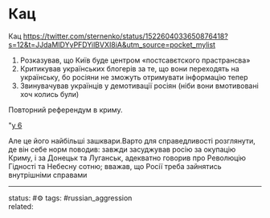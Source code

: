 # Кац
Кац
https://twitter.com/sternenko/status/1522604033650876418?s=12&t=JJdaMIDYyPFDYilBVXI8iA&utm_source=pocket_mylist

1. Розказував, що Київ буде центром «постсавєтского прастрансва» 
2. Критикував українських блогерів за те, що вони переходять на українську, бо росіяни не зможуть отримувати інформацію тепер 
3. Звинувачував українців у демотивації росіян (ніби вони вмотивовані хоч колись були)

Повторний референдум в криму.


"[y 6](https://twitter.com/mariiakyrychok/status/1522612412851097601)

Але це його найбільші зашквари.Варто для справедливості розглянути, де він себе норм поводив: завжди засуджував росію за окупацію Криму, і за Донецьк та Луганськ, адекватно говорив про Революцію Гідності та Небесну сотню; вважав, що Росії треба зайнятись внутрішніми справами


---
status: #⚙️ 
tags: #russian_aggression  
related: 